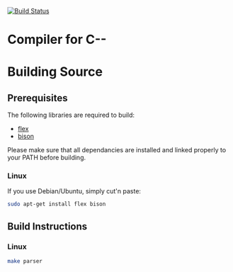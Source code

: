 [![Build Status](https://travis-ci.com/luyiming/Compiler.svg?token=ZqSWSJNAyq6N8GY6iVps&branch=master)](https://travis-ci.com/luyiming/Compiler)

# Compiler for C--

# Building Source

## Prerequisites

The following libraries are required to build:

- [flex](https://github.com/westes/flex)
- [bison](https://www.gnu.org/software/bison/)

Please make sure that all dependancies are installed and linked properly to your PATH before building.

### Linux
If you use Debian/Ubuntu, simply cut'n paste:
```bash
sudo apt-get install flex bison
```

## Build Instructions

### Linux
```bash
make parser
```
